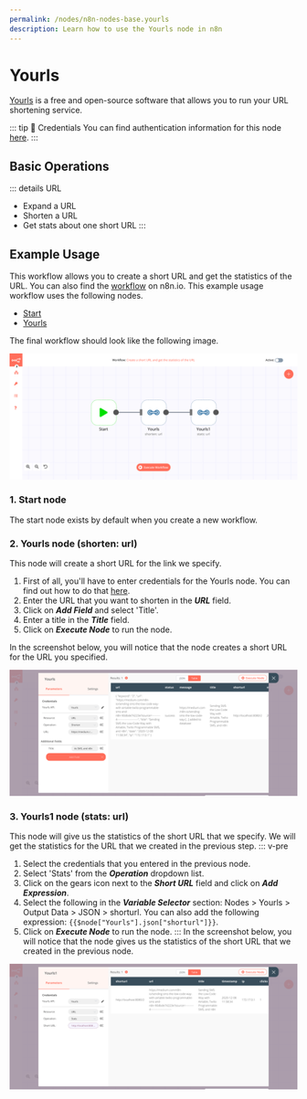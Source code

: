 ```yaml
---
permalink: /nodes/n8n-nodes-base.yourls
description: Learn how to use the Yourls node in n8n
---
```


# Yourls

[Yourls](http://yourls.org/) is a free and open-source software that allows you to run your URL shortening service.

::: tip 🔑 Credentials
You can find authentication information for this node [here](../../../credentials/Yourls/README.md).
:::

## Basic Operations

::: details URL
- Expand a URL
- Shorten a URL
- Get stats about one short URL
:::

## Example Usage

This workflow allows you to create a short URL and get the statistics of the URL. You can also find the [workflow](https://n8n.io/workflows/815) on n8n.io. This example usage workflow uses the following nodes.
- [Start](../../core-nodes/Start/README.md)
- [Yourls]()

The final workflow should look like the following image.

![A workflow with the Yourls node](./workflow.png)

### 1. Start node

The start node exists by default when you create a new workflow.

### 2. Yourls node (shorten: url)

This node will create  a short URL for the link we specify.

1. First of all, you'll have to enter credentials for the Yourls node. You can find out how to do that [here](../../../credentials/Yourls/README.md).
2. Enter the URL that you want to shorten in the ***URL*** field.
3. Click on ***Add Field*** and select 'Title'.
4. Enter a title in the ***Title*** field.
5. Click on ***Execute Node*** to run the node.

In the screenshot below, you will notice that the node creates a short URL for the URL you specified.

![Using the Yourls node to create short URL](./Yourls_node.png)

### 3. Yourls1 node (stats: url)

This node will give us the statistics of the short URL that we specify. We will get the statistics for the URL that we created in the previous step.
::: v-pre
1. Select the credentials that you entered in the previous node.
2. Select 'Stats' from the ***Operation*** dropdown list.
3. Click on the gears icon next to the ***Short URL*** field and click on ***Add Expression***.
4. Select the following in the ***Variable Selector*** section: Nodes > Yourls > Output Data > JSON > shorturl. You can also add the following expression: `{{$node["Yourls"].json["shorturl"]}}`.
5. Click on ***Execute Node*** to run the node.
:::
In the screenshot below, you will notice that the node gives us the statistics of the short URL that we created in the previous node.

![Using the Yourls node to get the statistics of a short URL](./Yourls1_node.png)
